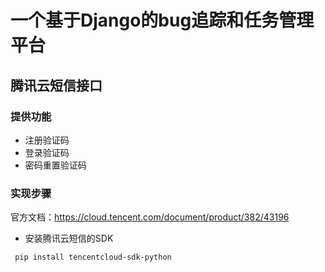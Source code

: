 # 一个基于Django的bug追踪和任务管理平台

## 腾讯云短信接口
### 提供功能
- 注册验证码
- 登录验证码
- 密码重置验证码
### 实现步骤
官方文档：https://cloud.tencent.com/document/product/382/43196
- 安装腾讯云短信的SDK
```shell
 pip install tencentcloud-sdk-python
```